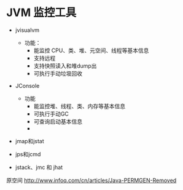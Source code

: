 # JVM 监控工具

- jvisualvm
  - 功能：
    - 能监控 CPU、类、堆、元空间、线程等基本信息
    - 支持远程
    - 支持快照读入和堆dump出
    - 可执行手动垃圾回收
- JConsole
  - 功能
    - 能监控堆、线程、类、内存等基本信息
    - 可执行手动GC
    - 可查询启动基本信息
    - 

- jmap和jstat

- jps和jcmd

- jstack、jmc 和 jhat







原空间 http://www.infoq.com/cn/articles/Java-PERMGEN-Removed

